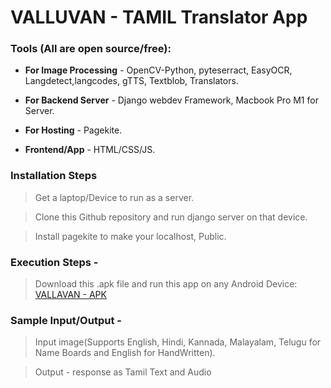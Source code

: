 # VALLUVAN - TAMIL Translator App

### Tools **(All are open source/free):**

- **For Image Processing** - OpenCV-Python, pyteserract, EasyOCR, Langdetect,langcodes, gTTS, Textblob, Translators.

- **For Backend Server**   - Django webdev Framework, Macbook Pro M1 for Server.

- **For Hosting**          - Pagekite.
 
- **Frontend/App**         - HTML/CSS/JS.

### Installation Steps

> Get a laptop/Device to run as a server.

> Clone this Github repository and run django server on that device.

> Install pagekite to make your localhost, Public.

### Execution Steps - 

> Download this .apk file and run this app on any Android Device: [VALLAVAN - APK](https://appsgeyser.com/widgetdownload.php?widget=Valluvan_16399176)


### Sample Input/Output - 

> Input image(Supports English, Hindi, Kannada, Malayalam, Telugu for Name Boards and English for HandWritten).

> Output - response as Tamil Text and Audio
